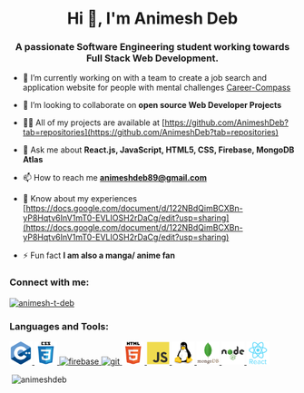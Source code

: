 <h1 align="center">Hi 👋, I'm Animesh Deb</h1>
<h3 align="center">A passionate Software Engineering student working towards Full Stack Web Development.</h3>

- 🔭 I’m currently working on with a team to create a job search and application website for people with mental challenges [Career-Compass](https://github.com/AnimeshDeb/Career-Compass)

- 👯 I’m looking to collaborate on **open source Web Developer Projects**

- 👨‍💻 All of my projects are available at [https://github.com/AnimeshDeb?tab=repositories](https://github.com/AnimeshDeb?tab=repositories)

- 💬 Ask me about **React.js, JavaScript, HTML5, CSS, Firebase, MongoDB Atlas**

- 📫 How to reach me **animeshdeb89@gmail.com**

- 📄 Know about my experiences [https://docs.google.com/document/d/122NBdQimBCXBn-yP8Hqtv6InV1mT0-EVLIOSH2rDaCg/edit?usp=sharing](https://docs.google.com/document/d/122NBdQimBCXBn-yP8Hqtv6InV1mT0-EVLIOSH2rDaCg/edit?usp=sharing)

- ⚡ Fun fact **I am also a manga/ anime fan**

<h3 align="left">Connect with me:</h3>
<p align="left">
<a href="https://linkedin.com/in/animesh-t-deb" target="blank"><img align="center" src="https://raw.githubusercontent.com/rahuldkjain/github-profile-readme-generator/master/src/images/icons/Social/linked-in-alt.svg" alt="animesh-t-deb" height="30" width="40" /></a>
</p>

<h3 align="left">Languages and Tools:</h3>
<p align="left"> <a href="https://www.w3schools.com/cpp/" target="_blank" rel="noreferrer"> <img src="https://raw.githubusercontent.com/devicons/devicon/master/icons/cplusplus/cplusplus-original.svg" alt="cplusplus" width="40" height="40"/> </a> <a href="https://www.w3schools.com/css/" target="_blank" rel="noreferrer"> <img src="https://raw.githubusercontent.com/devicons/devicon/master/icons/css3/css3-original-wordmark.svg" alt="css3" width="40" height="40"/> </a> <a href="https://firebase.google.com/" target="_blank" rel="noreferrer"> <img src="https://www.vectorlogo.zone/logos/firebase/firebase-icon.svg" alt="firebase" width="40" height="40"/> </a> <a href="https://git-scm.com/" target="_blank" rel="noreferrer"> <img src="https://www.vectorlogo.zone/logos/git-scm/git-scm-icon.svg" alt="git" width="40" height="40"/> </a> <a href="https://www.w3.org/html/" target="_blank" rel="noreferrer"> <img src="https://raw.githubusercontent.com/devicons/devicon/master/icons/html5/html5-original-wordmark.svg" alt="html5" width="40" height="40"/> </a> <a href="https://developer.mozilla.org/en-US/docs/Web/JavaScript" target="_blank" rel="noreferrer"> <img src="https://raw.githubusercontent.com/devicons/devicon/master/icons/javascript/javascript-original.svg" alt="javascript" width="40" height="40"/> </a> <a href="https://www.linux.org/" target="_blank" rel="noreferrer"> <img src="https://raw.githubusercontent.com/devicons/devicon/master/icons/linux/linux-original.svg" alt="linux" width="40" height="40"/> </a> <a href="https://www.mongodb.com/" target="_blank" rel="noreferrer"> <img src="https://raw.githubusercontent.com/devicons/devicon/master/icons/mongodb/mongodb-original-wordmark.svg" alt="mongodb" width="40" height="40"/> </a> <a href="https://nodejs.org" target="_blank" rel="noreferrer"> <img src="https://raw.githubusercontent.com/devicons/devicon/master/icons/nodejs/nodejs-original-wordmark.svg" alt="nodejs" width="40" height="40"/> </a> <a href="https://reactjs.org/" target="_blank" rel="noreferrer"> <img src="https://raw.githubusercontent.com/devicons/devicon/master/icons/react/react-original-wordmark.svg" alt="react" width="40" height="40"/> </a> </p>

<p>&nbsp;<img align="center" src="https://github-readme-stats.vercel.app/api?username=animeshdeb&show_icons=true&locale=en" alt="animeshdeb" /></p>

